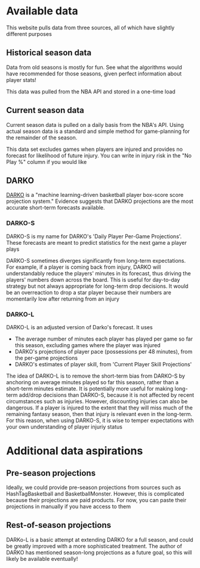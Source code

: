 # Available data

This website pulls data from three sources, all of which have slightly different purposes

## Historical season data

Data from old seasons is mostly for fun. See what the algorithms would have recommended for those seasons, given perfect information about player stats! 

This data was pulled from the NBA API and stored in a one-time load

## Current season data

Current season data is pulled on a daily basis from the NBA's API. Using actual season data is a standard and simple method for game-planning for the remainder of the season. 

This data set excludes games when players are injured and provides no forecast for likelihood of future injury. You can write in injury risk in the "No Play %" column if you would like 

## DARKO

[DARKO](https://apanalytics.shinyapps.io/DARKO/) is a "machine learning-driven basketball player box-score score projection system." Evidence suggests that DARKO projections are the most 
accurate short-term forecasts available. 

### DARKO-S

DARKO-S is my name for DARKO's 'Daily Player Per-Game Projections'. These forecasts are meant to predict statistics for the next game a player plays

DARKO-S sometimes diverges significantly from long-term expectations. For example, if a player is coming back from injury, DARKO will understandably reduce the players' minutes in its 
forecast, thus driving the players' numbers down across the board. This is useful for day-to-day strategy but not always appropriate for long-term drop decisions. It would be an overreaction
to drop a star player because their numbers are momentarily low after returning from an injury

### DARKO-L

DARKO-L is an adjusted version of Darko's forecast. It uses 
- The average number of minutes each player has played per game so far this season, excluding games where the player was injured
- DARKO's projections of player pace (possessions per 48 minutes), from the per-game projections
- DARKO's estimates of player skill, from 'Current Player Skill Projections'

The idea of DARKO-L is to remove the short-term bias from DARKO-S by anchoring on average minutes played so far this season, rather than a short-term minutes estimate. It is potentially
more useful for making  long-term add/drop decisions than DARKO-S, because it is not affected by recent circumstances such as injuries. However, discounting injuries can also be dangerous. 
If a player is injured to the extent that they will miss much of the remaining fantasy season, then that injury is relevant even in the long-term. For this reason, when using DARKO-S, 
it is wise to temper expectations with your own understanding of player injuriy status

# Additional data aspirations

## Pre-season projections

Ideally, we could provide pre-season projections from sources such as HashTagBasketball and BasketballMonster. However, this is complicated because their projections are paid products. For 
now, you can paste their projections in manually if you have access to them

## Rest-of-season projections

DARKo-L is a basic attempt at extending DARKO for a full season, and could be greatly improved with a more sophisticated treatment. The author of DARKO has mentioned season-long projections
as a future goal, so this will likely be  available eventually!
